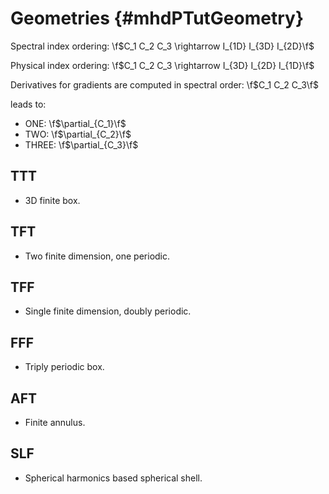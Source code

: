 Geometries {#mhdPTutGeometry}
==========

Spectral index ordering: \f$C_1 C_2 C_3 \rightarrow I_{1D} I_{3D} I_{2D}\f$

Physical index ordering: \f$C_1 C_2 C_3 \rightarrow I_{3D} I_{2D} I_{1D}\f$

Derivatives for gradients are computed in spectral order: \f$C_1 C_2 C_3\f$ 

leads to:
   - ONE: \f$\partial_{C_1}\f$
   - TWO: \f$\partial_{C_2}\f$
   - THREE: \f$\partial_{C_3}\f$

TTT
---

   - 3D finite box.

TFT
---
   - Two finite dimension, one periodic.

TFF
---

   - Single finite dimension, doubly periodic.

FFF
---

   - Triply periodic box.

AFT
---

   - Finite annulus.

SLF
---

   - Spherical harmonics based spherical shell.


